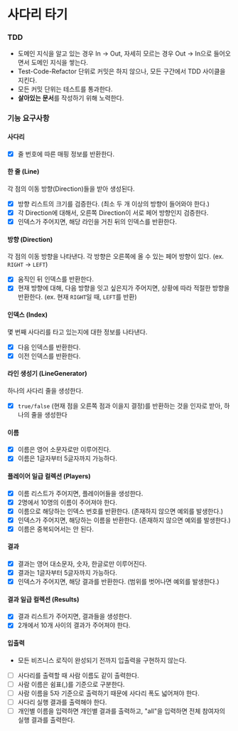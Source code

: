 # 사다리 타기

### TDD

- 도메인 지식을 알고 있는 경우 In -> Out, 자세히 모르는 경우 Out -> In으로 들어오면서 도메인 지식을 쌓는다.
- Test-Code-Refactor 단위로 커밋은 하지 않으나, 모든 구간에서 TDD 사이클을 지킨다.
- 모든 커밋 단위는 테스트를 통과한다.
- **살아있는 문서**를 작성하기 위해 노력한다.

### 기능 요구사항

#### 사다리

- [x] 줄 번호에 따른 매핑 정보를 반환한다.

#### 한 줄 (Line)

각 점의 이동 방향(Direction)들을 받아 생성된다.

- [x] 방향 리스트의 크기를 검증한다. (최소 두 개 이상의 방향이 들어와야 한다.)
- [x] 각 Direction에 대해서, 오른쪽 Direction이 서로 페어 방향인지 검증한다.
- [x] 인덱스가 주어지면, 해당 라인을 거친 뒤의 인덱스를 반환한다.

#### 방향 (Direction)

각 점의 이동 방향을 나타낸다. 각 방향은 오른쪽에 올 수 있는 페어 방향이 있다. (ex. `RIGHT` -> `LEFT`)

- [x] 움직인 뒤 인덱스를 반환한다.
- [x] 현재 방향에 대해, 다음 방향을 잇고 싶은지가 주어지면, 상황에 따라 적절한 방향을 반환한다. (ex. 현재 `RIGHT`일 때, `LEFT`를 반환)

#### 인덱스 (Index)

몇 번째 사다리를 타고 있는지에 대한 정보를 나타낸다.

- [x] 다음 인덱스를 반환한다.
- [x] 이전 인덱스를 반환한다.

#### 라인 생성기 (LineGenerator)
하나의 사다리 줄을 생성한다.
- [x] `true/false` (현재 점을 오른쪽 점과 이을지 결정)를 반환하는 것을 인자로 받아, 하나의 줄을 생성한다

#### 이름

- [x] 이름은 영어 소문자로만 이루어진다.
- [x] 이름은 1글자부터 5글자까지 가능하다.

#### 플레이어 일급 컬렉션 (Players)

- [x] 이름 리스트가 주어지면, 플레이어들을 생성한다.
- [x] 2명에서 10명의 이름이 주어져야 한다.
- [x] 이름으로 해당하는 인덱스 번호를 반환한다. (존재하지 않으면 예외를 발생한다.)
- [x] 인덱스가 주어지면, 해당하는 이름을 반환한다. (존재하지 않으면 예외를 발생한다.)
- [x] 이름은 중복되어서는 안 된다. 

#### 결과

- [x] 결과는 영어 대소문자, 숫자, 한글로만 이루어진다.
- [x] 결과는 1글자부터 5글자까지 가능하다.
- [x] 인덱스가 주어지면, 해당 결과를 반환한다. (범위를 벗어나면 예외를 발생한다.)

#### 결과 일급 컬렉션 (Results)

- [x] 결과 리스트가 주어지면, 결과들을 생성한다.
- [x] 2개에서 10개 사이의 결과가 주어져야 한다.

#### 입출력

- 모든 비즈니스 로직이 완성되기 전까지 입출력을 구현하지 않는다.
- [ ] 사다리를 출력할 때 사람 이름도 같이 출력한다.
- [ ] 사람 이름은 쉼표(,)를 기준으로 구분한다.
- [ ] 사람 이름을 5자 기준으로 출력하기 때문에 사다리 폭도 넓어져야 한다.
- [ ] 사다리 실행 결과를 출력해야 한다.
- [ ] 개인별 이름을 입력하면 개인별 결과를 출력하고, "all"을 입력하면 전체 참여자의 실행 결과를 출력한다.
